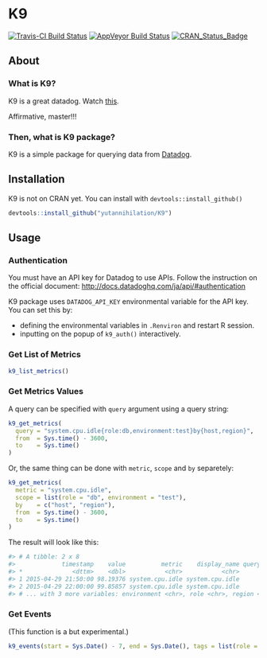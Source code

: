 # K9

[![Travis-CI Build Status](https://travis-ci.org/yutannihilation/K9.svg?branch=master)](https://travis-ci.org/yutannihilation/K9)
[![AppVeyor Build Status](https://ci.appveyor.com/api/projects/status/github/yutannihilation/K9?branch=master&svg=true)](https://ci.appveyor.com/project/yutannihilation/K9)
[![CRAN_Status_Badge](http://www.r-pkg.org/badges/version/K9)](https://cran.r-project.org/package=K9)

## About

### What is K9?

K9 is a great datadog. Watch [this](https://www.youtube.com/watch?v=WSoC1VUdavE).

Affirmative, master!!!

### Then, what is K9 package?

K9 is a simple package for querying data from [Datadog](https://www.datadoghq.com/).

## Installation

K9 is not on CRAN yet. You can install with `devtools::install_github()`

``` r
devtools::install_github("yutannihilation/K9")
```

## Usage

### Authentication

You must have an API key for Datadog to use APIs. Follow the instruction on the official document: http://docs.datadoghq.com/ja/api/#authentication

K9 package uses `DATADOG_API_KEY` environmental variable for the API key. You can set this by:

* defining the environmental variables in `.Renviron` and restart R session.
* inputting on the popup of `k9_auth()` interactively.

### Get List of Metrics

``` r
k9_list_metrics()
```

### Get Metrics Values

A query can be specified with `query` argument using a query string:

```r
k9_get_metrics(
  query = "system.cpu.idle{role:db,environment:test}by{host,region}",
  from  = Sys.time() - 3600,
  to    = Sys.time()
)
```

Or, the same thing can be done with `metric`, `scope` and `by` separetely:

```r
k9_get_metrics(
  metric = "system.cpu.idle",
  scope = list(role = "db", environment = "test"),
  by    = c("host", "region"),
  from  = Sys.time() - 3600,
  to    = Sys.time()
)
```

The result will look like this:

``` r
#> # A tibble: 2 x 8
#>             timestamp    value          metric    display_name query_index interval                     host
#> *              <dttm>    <dbl>           <chr>           <chr>       <int>    <int>                    <chr>
#> 1 2015-04-29 21:50:00 98.19376 system.cpu.idle system.cpu.idle           0      600 vagrant-ubuntu-trusty-64
#> 2 2015-04-29 22:00:00 99.85857 system.cpu.idle system.cpu.idle           0      600 vagrant-ubuntu-trusty-64
#> # ... with 3 more variables: environment <chr>, role <chr>, region <chr>, expression <chr>
```

### Get Events

(This function is a but experimental.)

``` r
k9_events(start = Sys.Date() - 7, end = Sys.Date(), tags = list(role = "db"))
```
